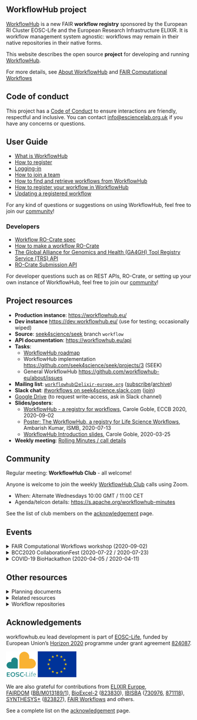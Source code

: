 ## WorkflowHub project

[WorkflowHub](https://workflowhub.eu/) is a new FAIR **workflow registry** sponsored by the European RI Cluster EOSC-Life and the European Research Infrastructure ELIXIR. It is workflow management system agnostic: workflows may remain in their native repositories in their native forms.

This website describes the open source **project** for developing and running [WorkflowHub](https://workflowhub.eu/).

For more details, see [About WorkflowHub](/About-WorkflowHub) and [FAIR Computational Workflows](/fair-computational-workflows)

## Code of conduct

This project has a [Code of Conduct](https://github.com/workflowhub-eu/about/blob/master/CODE_OF_CONDUCT.md) to ensure interactions are friendly, respectful and inclusive. You can contact <info@esciencelab.org.uk> if you have any concerns or questions.

## User Guide

* [What is WorkflowHub](/About-WorkflowHub)
* [How to register](https://about.workflowhub.eu/How-to-register)
* [Logging-in](/Logging-in)
* [How to join a team](/How-to-join-a-team)
* [How to find and retrieve workflows from WorkflowHub](/How-to-find-and-retrieve-workflow(s)-from-WorkflowHub)
* [How to register your workflow in WorkflowHub](/How-to-register-your-workflow(s)-in-WorkflowHub)
* [Updating a registered workflow](Updating-a-registered-workflow)

For any kind of questions or suggestions on using WorkflowHub, feel free to join our [community](community.md)!

### Developers

* [Workflow RO-Crate spec](/Workflow-RO-Crate)
* [How to make a workflow RO-Crate](/How-to-make-a-workflow-RO-crate)
* [The Global Alliance for Genomics and Health (GA4GH) Tool Registry Service (TRS) API](/TRS) 
* [RO-Crate Submission API](/ro-crate-api) 

For developer questions such as on REST APIs, RO-Crate, or setting up your own instance of WorkflowHub, feel free to join our [community](community.md)!

## Project resources

* **Production instance**: <https://workflowhub.eu/> 
* **Dev instance** <https://dev.workflowhub.eu/> (use for testing; occasionally wiped)
* **Source**: [seek4science/seek](https://github.com/seek4science/seek/tree/workflow) branch `workflow`
* **API documentation**: <https://workflowhub.eu/api>
* **Tasks**: 
  * [WorkflowHub roadmap](roadmap)
  * WorkflowHub implementation <https://github.com/seek4science/seek/projects/3> (SEEK)
  * General WorkflowHub <https://github.com/workflowhub-eu/about/issues>
* **Mailing list**: [`workflowhub😊elixir-europe.org`](https://lists.elixir-europe.org/mailman/listinfo/workflowhub_elixir-europe.org) ([subscribe](https://lists.elixir-europe.org/mailman/listinfo/workflowhub_elixir-europe.org)/[archive](https://mail.elixir-europe.org/pipermail/workflowhub_elixir-europe.org/))
* **Slack chat**:  [#workflows on seek4science.slack.com](https://seek4science.slack.com/archives/CPLLVV94L) ([join](https://join.slack.com/t/seek4science/shared_invite/zt-csqh94qb-kf~kFbZxuHl1Hpxhbc8avw))
* [Google Drive](https://drive.google.com/drive/folders/1_bZ63W4oRtWL5OnWJNYvE4u3A27VyGGe)
 (to request write-access, ask in Slack channel) 
* **Slides/posters**:
  * [WorkflowHub - a registry for workflows](https://doi.org/10.5281/zenodo.4012124), Carole Goble, ECCB 2020, 2020-09-02
  * [Poster: The WorkflowHub, a registry for Life Science Workflows](https://workflowhub.eu/presentations/1), Ambarish Kumar, ISMB, 2020-07-13
  * [WorkflowHub Introduction slides](https://drive.google.com/open?id=1hfBAjjRnL9jGoxHEvq66Wo-wuKqouR3C), Carole Goble, 2020-03-25
* **Weekly meeting**: [Rolling Minutes / call details](https://docs.google.com/document/d/1U2KAlbKviCu-fCX-znncKIBUIUUOeEnuRGdAg-fNd4Q/edit?usp=sharing)

## Community

Regular meeting: **WorkflowHub Club** - all welcome!

Anyone is welcome to join the weekly [WorkflowHub Club](community.md) calls using Zoom.

* When: Alternate Wednesdays 10:00 GMT / 11:00 CET 
* Agenda/telcon details: <https://s.apache.org/workflowhub-minutes>

See the list of club members on the [acknowledgement](acknowledgements) page.

## Events

<details>
<summary>FAIR Computational Workflows workshop (2020-09-02)</summary>

The WorkflowHub team organized the [Workshop on FAIR Computational Workflows](https://eccb2020.info/ntbew01-workshop-on-fair-computational-workflows/) at the
19th European Conference on Computational Biology ([ECCB 2020](https://eccb2020.info/)).

**Organizers**: Ignacio Eguinoa, Björn Grüning, Frederik Coppens, Carole Goble, Stian Soiland-Reyes, Salvador Capella-Gutierrez

Talks included:

* [A review on the FAIR principles for computational workflows](https://doi.org/10.5281/zenodo.4025295) (Sarah Cohen-Boulakia)
* [Toward defining and implementing FAIR for research software](https://tinyurl.com/y36tmjlc) (Mateusz Kuzak)
* [WorkflowHub - a registry for workflows](https://doi.org/10.5281/zenodo.4012124) (Carole Goble)
* [Common Workflow Language and CWLProv](https://tinyurl.com/eccb20-cwl) (Michael R. Crusoe)
* [Packaging workflows with RO-Crate](https://doi.org/10.5281/zenodo.4011999) (Stian Soiland-Reyes)
* [Testing workflows: Life Monitor and OpenEBench](https://docs.google.com/presentation/d/15113lwn8_H7ftDF9I650O3rZGeAVr6LVSU4-XDkBgA0/edit#slide=id.g9337569ecf_1_0) (Simone Leo & Salvador Capella-Gutierrez)
* [FAIR Computational Workflows & OpenEBench](https://docs.google.com/presentation/d/15113lwn8_H7ftDF9I650O3rZGeAVr6LVSU4-XDkBgA0/edit#slide=id.g963779cf0b_1_335) (Salvador Capella-Gutierrez)
* [FAIR computational data analysis with Galaxy](https://docs.google.com/presentation/d/15113lwn8_H7ftDF9I650O3rZGeAVr6LVSU4-XDkBgA0/edit#slide=id.g96ed33c7ca_4_28) (Björn Grüning)
* _Nextflow and nf-core_ (Alex Peltzer)

The workshop organizers aim to make all slides available later.
</details>



<details>
<summary>BCC2020 CollaborationFest (2020-07-22 / 2020-07-23)</summary>

WorkflowHub was one of the working clusters at the [BCC2020 CollaborationFest](https://bcc2020.github.io/cofest/) as part of [Bioinformatics Community Conference 2020](https://bcc2020.github.io/).

Activities included a _Bring your own Workflow_ session to register more workflows at <https://workflowhub.eu/>.

_Improving support for Galaxy workflows_ worked closely with Galaxy developers at BCC and the topic _Exporting RO-Crate/BioCompute-Object packaged workflows from Galaxy_ which made a first release of the [RO-Crate Python library](https://pypi.org/project/rocrate/) and alignments with [BioCompute Object](https://biocomputeobject.org/).

_Metadata and BioSchemas_ aligned and released [BioSchemas ComputationalWorkflow profile](https://bioschemas.org/profiles/ComputationalWorkflow/0.5-DRAFT-2020_07_21/) 0.5 which was also aligned with the next version of [RO-Crate](https://w3id.org/ro/crate/).

_IWC for Galaxy Workflows_ looked at API for workflow registration and created an open source license drop-down list for workflows.



More:
 * [WorkflowHub notes during CoFest](https://docs.google.com/document/d/1EC0Z-N9c26qG2aguV_irNLftn_98sX6eaHrBs_ov8Jk/edit#)
</details>



<details>
<summary>COVID-19 BioHackathon (2020-04-05 / 2020-04-11)</summary>

WorkflowHub was one of the topics at the [Virtual COVID-19 BioHackathon](https://github.com/virtual-biohackathons/covid-19-bh20/), attracting more than 30 developers. The participants also collaborated with the _Workflows_ and _FAIR Data_ topics.

Thanks to the collaborative effort WorkflowHub could be launched early at <https://covid19.workflowhub.eu/> in a "pre-beta" stage. The COVID-19 workflows registered at the hackathon now appear as part of <https://workflowhub.eu/> 

More:
 * [ELIXIR: Hacking the pandemic](https://elixir-europe.org/news/hacking-pandemic>)
 * [WorkflowHub topic at COVID-19 BH](https://github.com/virtual-biohackathons/covid-19-bh20/wiki/Workflow-Hub)
 * [WorkflowHub topic notes ](https://docs.google.com/document/d/140QltsC2hPjdTue6COn0w-zo7TYgb68TGW-72SQqWBA/edit#)
 * [FAIR Data topic at COVID-19 BH](https://github.com/virtual-biohackathons/covid-19-bh20/wiki/FairData)
 * [Workflows topic at COVID-19 BH](https://github.com/virtual-biohackathons/covid-19-bh20/wiki/Workflows)
</details>


## Other resources


<details>
<summary>Planning documents</summary>

These planning documents are from the [WorkflowHub Google Drive](https://drive.google.com/drive/folders/1_bZ63W4oRtWL5OnWJNYvE4u3A27VyGGe). Check their edit history, these may be incomplete or drafts.

* [Methods of submitting to WorkflowHub](https://docs.google.com/document/d/1UdjAcnSR3yDepvoY9wA02M9tUB0sTpg3NyijxR-Vago)
* [WorkflowHub User Requirements](https://docs.google.com/document/d/16ARnaWhmONUJROdauHFvmAV_qHGJ_L4dEwM6XWRb6gE/edit#heading=h.bzug3s472cs8)
* [Minimal Viable Product](https://docs.google.com/document/d/14xlDgezlXr5suzZfbTkLeFj7fhv6YZ4W9AsGwq4-SwQ) - leading to <https://dev.workflowhub.eu/>
* [Minimum Information for the Registration of a Computational Workflow (MIRCW)](https://docs.google.com/document/d/1v-NPWfVK5hrkoekIoWUMSzk1m8x6yqW6D3waB0QsNJM) lead to _Workflow RO-Crate_
* [Workflow RO-Crate](https://github.com/workflowhub-eu/about/wiki/Workflow-RO-Crate) a profile of _RO-Crate_ for exchange of workflows with WorkflowHub; based on _BioSchemas Workflows_ profile
* [Primer on standards for workflow packaging and metadata](https://docs.google.com/document/d/1XREgfYNi7l4HbdrnXBs7Uv1tMH2AiR435SKjisu4l30/edit#) _draft_
</details>

<details>
<summary>Related resources</summary>

* [SEEK](https://seek4science.org/) is the underlying platform used by the WorkflowHub
* [RO-Crate](https://w3id.org/ro/crate/1.0/) is a metadata/packaging mechanism, used by WorkflowHub for exchange of workflows
* [BioSchemas Workflows](https://bioschemas.org/profiles/Workflow/0.3-DRAFT-2020_03_03/) - a suggested new `schema.org` type for describing computational workflows
* [Common Workflow Language](https://www.commonwl.org/) (CWL) is an executable workflow language, which WorkflowHub use primarily for descriptive functions
</details>

<details>
<summary>Workflow repositories</summary>

WorkflowHub intends to harvest workflows from existing workflow repositories, including:

* [myExperiment](https://myexperiment.org/) was a workflow repository that inspired WorkflowHub
* [nf-core](https://nf-co.re/) - a community-developed colletions of bioinformatics workflows for [Nextflow](https://www.nextflow.io/)
* <https://usegalaxy.eu/>
</details>

##
## Acknowledgements

workflowhub.eu lead development is part of [EOSC-Life](https://www.eosc-life.eu/), funded by European Union’s [Horizon 2020](https://ec.europa.eu/programmes/horizon2020/) programme under grant agreement [824087](https://cordis.europa.eu/project/id/824087).  

<p>
  <a title="EOSC-Life" href="https://www.eosc-life.eu/"><img src="/logo/eosc-life.svg" style="max-height: 5em; max-width: 35%" alt="EOSC-Life" /></a>
  <a rel="http://schema.org/funding" title="H2020-INFRAEOSC-2018-2 824087" href="https://cordis.europa.eu/project/id/824087"><img src="/logo/Flag_of_Europe.svg" style="max-height: 5em; max-width: 35%" alt="EU" /></a>
</p>

We are also grateful for contributions from [ELIXIR Europe](https://elixir-europe.org/),  
[FAIRDOM](http://fair-dom.org) ([BB/M013189/1](https://bbsrc.ukri.org/research/grants/grants/AwardDetails.aspx?FundingReference=BB/M013189/1)), 
[BioExcel-2](https://bioexcel.eu/) ([823830](https://cordis.europa.eu/project/id/823830)), 
[IBISBA](https://www.ibisba.eu/) ([730976](https://cordis.europa.eu/project/id/730976), 
[871118](https://cordis.europa.eu/project/id/871118)), 
[SYNTHESYS+](https://www.synthesys.info/) ([823827](https://cordis.europa.eu/project/id/823827)), 
[FAIR Workflows](https://fair-workflows.github.io/project.html) and others. 

<!-- NOTE: Always update list above AND the acknowledgements.md page -->

See a complete list on the [acknowledgement](acknowledgements) page.
